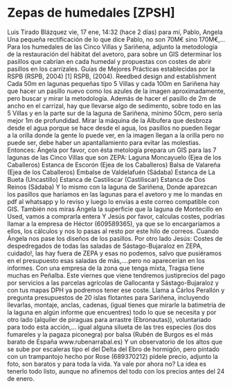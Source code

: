 # Zepas de humedales [ZPSH]
<!-->Luis Tirado Blázquez
	
vie, 17 ene, 14:32 (hace 2 días)
	
para mí, Pablo, Angela
Una pequeña rectificación de lo que dice Pablo, no son 70M€ sino 170M€,...

Para los humedales de las Cinco Villas y Sariñena, adjunto la metodología de la restauración del hábitat del avetoro, para sobre un GIS determinar los pasillos que cabrían en cada humedal y propuestas con costes de abrir pasillos en los carrizales. 

Guías de Mejores Prácticas establecidas por la RSPB (RSPB, 2004) [1] RSPB, (2004). Reedbed design and establishment
Cada 50m en lagunas pequeñas tipo 5 Villas y cada 100m en Sariñena hay que hacer un pasillo nuevo como los azules de la imagen aproximadamente, pero buscar y mirar la metodología.

Además de hacer el pasillo de 2m de ancho en el carrizal, hay que llevarse algo de sedimento, sobre todo en las 5 Villas y en la parte sur de la laguna de Sariñena, mínimo 50cm, pero sería mejor 1m de profundidad. 

Mirar la máquina de la Albufera que desbroza desde el agua porque se hace desde el agua, los pasillos no pueden llegar a la orilla donde la gente lo puede ver, en la imagen llegan a la orilla pero no puede ser, debe haber un apantallamiento para evitar las molestias.

Entonces:

Ángela por favor, con ésta metología prepara un GIS para las 7 lagunas de las Cinco Villas que son ZEPA:

Laguna Moncayuelo (Ejea de los Caballeros) 

Estanca de Escorón (Ejea de los Caballeros) 

Balsa de Valareña (Ejea de los Caballeros) 

Embalse de Valdelafuén (Sádaba) 

Estanca de La Bueta (Uncastillo) 

Estanca de Castiliscar (Castiliscar) 

Estanca de Dos Reinos (Sádaba) 


Y lo mismo con la laguna de Sariñena, 

Donde aparezcan los pasillos que haríamos en las lagunas para el avetoro y me lo mandas en pdf al whatsapp y lo reviso y luego lo envías a este correo compatible con GIS.
También nos miras Ángela la superficie que la laguna de Montecillo en Used, vamos a comprarla entera


Y Jesús por favor, calculas costes, podrías llamar a la empresa de Héctor (609589365), ya que se lo encargaríamos a ellos, los cálculos y nos lo pasas al resto por este hilo de correos. Cuando Ángela nos pase los diseños de los pasillos.


Por otro lado Jesús:


    Costes de despedregados de todas las saladas de Sástago-Bujaraloz en ZEPA, cuidado!, las hay fuera de ZEPA y esas no podemos, salvo que pusiéramos en el presupuesto esas saladas de más,....pero no aparecerían en los informes. Con una empresa de la zona que tenga mixta, Tragsa tiene muchas en Peñalba.

    Este viernes que viene tendremos justiprecios del pago por servicios a las parcelas agrícolas de Gallocanta y Sástago-Bujaraloz y con tus mapas DPH ya podremos tener ese coste.

    Llama a Cárlos Perallón y pregunta presupuestos de 20 islas flotantes para Sariñena, incluyendo llevarlas, montaje, anclas, cadenas, (igual tienes que mirarle la batimetría de la laguna en algún informe que encuentres) todo lo que se necesita y por otro lado (alquiler de piraguas para arrastre (Ebronautas)), voluntariado para todo esta acción,... igual alguna silueta de las tres especies (los dos fumareles y la pagaza piconegra) por balsa (Rubén de Burgos es el más barato de España www.rubenarrabal.es)


    Y un observatorio de los altos que se sube por escaleras tipo el del Delta del Ebro de hormigón, pero pintado con un trampantojo hecho por Rose (689370212) pídele precio, adjunto la foto, son baratos y para toda la vida.

Ya vale por ahora no? La idea es tenerlo todo listo, aunque no afinemos del todo con los precios antes del 24 de enero.</-->

